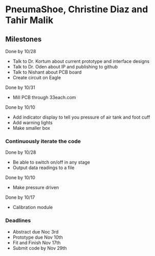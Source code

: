 # PneumaShoe, Christine Diaz and Tahir Malik

## Milestones

Done by 10/28
- Talk to Dr. Kortum about current prototype and interface designs
- Talk to Dr. Oden about IP and publishing to github
- Talk to Nishant about PCB board
- Create circuit on Eagle

Done by 10/31
- Mill PCB through 33each.com

Done by 10/10
- Add indicator display to tell you pressure of air tank and foot cuff
- Add warning lights
- Make smaller box

### Continuously iterate the code

Done by 10/28
- Be able to switch on/off in any stage
- Output data readings to a file

Done by 10/10
- Make pressure driven

Done by 10/17
- Calibration module


### Deadlines
- Abstract due Noc 3rd
- Prototype due Nov 10th
- Fit and Finish Nov 17th
- Submit code by Nov 29th

